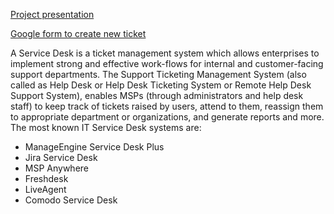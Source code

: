 [Project presentation](https://docs.google.com/presentation/d/1nRYe3TD9FwuJVNU3Rydub0fX-l8SvshNofBRvltrPNw/edit?usp=sharing)

[Google form to create new ticket](https://docs.google.com/forms/d/e/1FAIpQLSd-jO0PMzHqI759_rZWceUqof-f7gV9gUbyGkmCapXiWzYB5w/viewform)

A Service Desk is a ticket management system which allows enterprises to implement strong and effective work-flows for internal and customer-facing support departments.
	The Support Ticketing Management System (also called as Help Desk or Help Desk Ticketing System or Remote Help Desk Support System), enables MSPs (through administrators and help desk staff) to keep track of tickets raised by users, attend to them, reassign them to appropriate department or organizations, and generate reports and more.
	The most known IT Service Desk systems are:

- ManageEngine Service Desk Plus
- Jira Service Desk
- MSP Anywhere
- Freshdesk
- LiveAgent
- Comodo Service Desk

